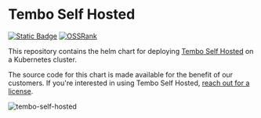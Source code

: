 # Tembo Self Hosted

[![Static Badge](https://img.shields.io/badge/%40tembo-community?logo=slack&label=slack)](https://join.slack.com/t/tembocommunity/shared_invite/zt-293gc1k0k-3K8z~eKW1SEIfrqEI~5_yw)
[![OSSRank](https://shields.io/endpoint?url=https://ossrank.com/shield/4023)](https://ossrank.com/p/4023)

This repository contains the helm chart for deploying [Tembo Self Hosted](https://tembo.io/docs/product/software/tembo-self-hosted/overview)
on a Kubernetes cluster.

The source code for this chart is made available for the benefit of our customers. If you're interested in using Tembo
Self Hosted, [reach out for a license](https://calendly.com/ian-tembo).

![tembo-self-hosted](https://github.com/tembo-io/tembo-self-hosted/assets/8935584/082dd81b-d71a-4dd6-812a-cb51d68618c9)
